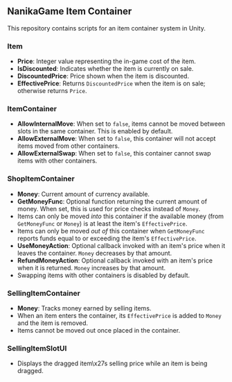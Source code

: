 ## NanikaGame Item Container

This repository contains scripts for an item container system in Unity.

### Item

- **Price**: Integer value representing the in-game cost of the item.
- **IsDiscounted**: Indicates whether the item is currently on sale.
- **DiscountedPrice**: Price shown when the item is discounted.
- **EffectivePrice**: Returns `DiscountedPrice` when the item is on sale;
  otherwise returns `Price`.

### ItemContainer

- **AllowInternalMove**: When set to `false`, items cannot be moved between slots in the same container. This is enabled by default.
- **AllowExternalMove**: When set to `false`, this container will not accept
  items moved from other containers.
- **AllowExternalSwap**: When set to `false`, this container cannot swap items
  with other containers.

### ShopItemContainer

- **Money**: Current amount of currency available.
- **GetMoneyFunc**: Optional function returning the current amount of money. When set, this is used for price checks instead of `Money`.
- Items can only be moved *into* this container if the available money (from `GetMoneyFunc` or `Money`) is at least the item's `EffectivePrice`.
- Items can only be moved *out of* this container when `GetMoneyFunc` reports funds equal to or exceeding the item's `EffectivePrice`.
- **UseMoneyAction**: Optional callback invoked with an item's price when it leaves the container. `Money` decreases by that amount.
- **RefundMoneyAction**: Optional callback invoked with an item's price when it is returned.
  `Money` increases by that amount.
- Swapping items with other containers is disabled by default.

### SellingItemContainer

- **Money**: Tracks money earned by selling items.
- When an item enters the container, its `EffectivePrice` is added to `Money` and the item is removed.
- Items cannot be moved out once placed in the container.

### SellingItemSlotUI

- Displays the dragged item\x27s selling price while an item is being dragged.
